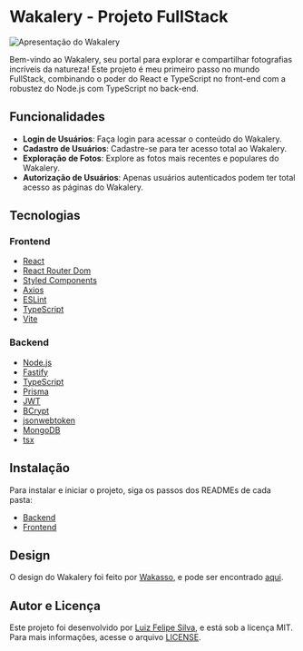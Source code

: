 # Wakalery - Projeto FullStack

<img src="https://github.com/luizfelipe9627/wakalery/blob/main/assets/apresentacao.gif" alt="Apresentação do Wakalery">

Bem-vindo ao Wakalery, seu portal para explorar e compartilhar fotografias incríveis da natureza! Este projeto é meu primeiro passo no mundo FullStack, combinando o poder do React e TypeScript no front-end com a robustez do Node.js com TypeScript no back-end.

## Funcionalidades

- **Login de Usuários**: Faça login para acessar o conteúdo do Wakalery.
- **Cadastro de Usuários**: Cadastre-se para ter acesso total ao Wakalery.
- **Exploração de Fotos**: Explore as fotos mais recentes e populares do Wakalery.
- **Autorização de Usuários**: Apenas usuários autenticados podem ter total acesso as páginas do Wakalery.

## Tecnologias

### Frontend

- [React](https://pt-br.reactjs.org/)
- [React Router Dom](https://reactrouter.com/web/guides/quick-start)
- [Styled Components](https://styled-components.com/)
- [Axios](https://axios-http.com/)
- [ESLint](https://eslint.org/)
- [TypeScript](https://www.typescriptlang.org/)
- [Vite](https://vitejs.dev/)

### Backend

- [Node.js](https://nodejs.org/en/)
- [Fastify](https://www.fastify.io/)
- [TypeScript](https://www.typescriptlang.org/)
- [Prisma](https://www.prisma.io/)
- [JWT](https://jwt.io/)
- [BCrypt](https://www.npmjs.com/package/bcrypt)
- [jsonwebtoken](https://www.npmjs.com/package/jsonwebtoken)
- [MongoDB](https://www.mongodb.com/)
- [tsx](https://www.npmjs.com/package/tsx)

## Instalação

Para instalar e iniciar o projeto, siga os passos dos READMEs de cada pasta:

- [Backend](./backend/README.md)
- [Frontend](./frontend/README.md)

## Design

O design do Wakalery foi feito por [Wakasso](https://www.figma.com/@wakasso), e pode ser encontrado [aqui](https://www.figma.com/community/file/1185746292158267475).

## Autor e Licença

Este projeto foi desenvolvido por [Luiz Felipe Silva](https://github.com/luizfelipe9627), e está sob a licença MIT. Para mais informações, acesse o arquivo [LICENSE](./LICENSE).





